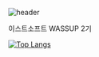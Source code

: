 ![header](https://capsule-render.vercel.app/api?type=soft&customColorList=4&height=300&section=header&text=WASSUP%202&20render&fontSize=90)


이스트소프트 WASSUP 2기

[![Top Langs](https://github-readme-stats.vercel.app/api/top-langs/?username=jooni0227&exclude_repo=software-project_1,software_project2)](https://github.com/jooni0227/github-readme-stats)
